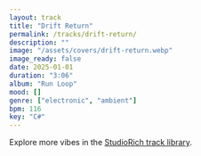 ```yaml
---
layout: track
title: "Drift Return"
permalink: /tracks/drift-return/
description: ""
image: "/assets/covers/drift-return.webp"
image_ready: false
date: 2025-01-01
duration: "3:06"
album: "Run Loop"
mood: []
genre: ["electronic", "ambient"]
bpm: 116
key: "C#"
---
```


Explore more vibes in the [StudioRich track library](/tracks/).
